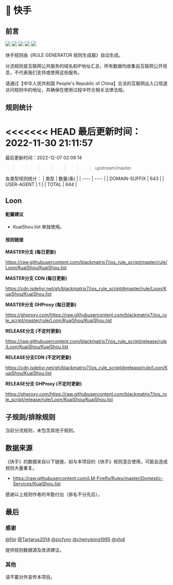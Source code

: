 # 🧸 快手

## 前言

![](https://shields.io/badge/-移除重复规则-ff69b4) ![](https://shields.io/badge/-DOMAIN与DOMAIN--SUFFIX合并-green) ![](https://shields.io/badge/-DOMAIN--SUFFIX间合并-critical) ![](https://shields.io/badge/-DOMAIN--SUFFIX与DOMAIN--KEYWORD合并-blue) ![](https://shields.io/badge/-IP--CIDR(6)合并-blueviolet) 

快手规则由《RULE GENERATOR 规则生成器》自动生成。

分流规则是互联网公共服务的域名和IP地址汇总，所有数据均收集自互联网公开信息，不代表我们支持或使用这些服务。

请通过【中华人民共和国 People's Republic of China】合法的互联网出入口信道访问规则中的地址，并确保在使用过程中符合相关法律法规。

## 规则统计

<<<<<<< HEAD
最后更新时间：2022-11-30 21:11:57
=======
最后更新时间：2022-12-07 02:09:14
>>>>>>> upstream/master

各类型规则统计：
| 类型 | 数量(条)  | 
| ---- | ----  |
| DOMAIN-SUFFIX | 643  | 
| USER-AGENT | 1  | 
| TOTAL | 644  | 


## Loon 

#### 配置建议
- KuaiShou.list 单独使用。

#### 规则链接
**MASTER分支 (每日更新)**

https://raw.githubusercontent.com/blackmatrix7/ios_rule_script/master/rule/Loon/KuaiShou/KuaiShou.list

**MASTER分支 CDN (每日更新)**

https://cdn.jsdelivr.net/gh/blackmatrix7/ios_rule_script@master/rule/Loon/KuaiShou/KuaiShou.list

**MASTER分支 GHProxy (每日更新)**

https://ghproxy.com/https://raw.githubusercontent.com/blackmatrix7/ios_rule_script/master/rule/Loon/KuaiShou/KuaiShou.list

**RELEASE分支 (不定时更新)**

https://raw.githubusercontent.com/blackmatrix7/ios_rule_script/release/rule/Loon/KuaiShou/KuaiShou.list

**RELEASE分支CDN (不定时更新)**

https://cdn.jsdelivr.net/gh/blackmatrix7/ios_rule_script@release/rule/Loon/KuaiShou/KuaiShou.list

**RELEASE分支 GHProxy (不定时更新)**

https://ghproxy.com/https://raw.githubusercontent.com/blackmatrix7/ios_rule_script/release/rule/Loon/KuaiShou/KuaiShou.list

## 子规则/排除规则


当前分流规则，未包含其他子规则。

## 数据来源

《快手》的数据来自以下链接，如与本项目的《快手》规则混合使用，可能会造成规则大量重复。

- https://raw.githubusercontent.com/LM-Firefly/Rules/master/Domestic-Services/KuaiShou.list


感谢以上规则作者的辛勤付出（排名不分先后）。

## 最后

### 感谢

[@fiiir](https://github.com/fiiir) [@Tartarus2014](https://github.com/Tartarus2014) [@zjcfynn](https://github.com/zjcfynn) [@chenyiping1995](https://github.com/chenyiping1995) [@vhdj](https://github.com/vhdj)

提供规则数据源及改进建议。

### 其他

请不要对外宣传本项目。